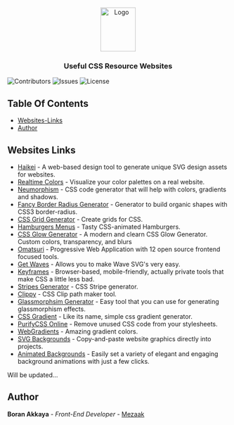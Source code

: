 <br/>
<p align="center">
  <a href="https://github.com/Mezaak/useful-css-resources" target="_blank">
    <img src="https://upload.wikimedia.org/wikipedia/commons/thumb/d/d5/CSS3_logo_and_wordmark.svg/1200px-CSS3_logo_and_wordmark.svg.png" alt="Logo" width="80" height="100">
  </a>

  <h3 align="center">Useful CSS Resource Websites</h3>


![Contributors](https://img.shields.io/github/contributors/Mezaak/Course-App-React?color=dark-green) ![Issues](https://img.shields.io/github/issues/Mezaak/Course-App-React) ![License](https://img.shields.io/github/license/Mezaak/Course-App-React) 

## Table Of Contents

* [Websites-Links](#websites-links)
* [Author](#author)

## Websites Links

* [Haikei](https://app.haikei.app/) - A web-based design tool to generate unique SVG design assets for websites.
* [Realtime Colors](https://www.realtimecolors.com/?colors=050315-fbfbfe-2f27ce-dedcff-433bff&fonts=Poppins-Poppins) - Visualize your color palettes on a real website.
* [Neumorphism](https://neumorphism.io/#e0e0e0) - CSS code generator that will help with colors, gradients and shadows.
* [Fancy Border Radius Generator](https://9elements.github.io/fancy-border-radius/#51.23.44.77--) - Generator to build organic shapes with CSS3 border-radius.
* [CSS Grid Generator](https://cssgrid-generator.netlify.app/) - Create  grids for CSS.
* [Hamburgers Menus](https://jonsuh.com/hamburgers/) - Tasty CSS-animated Hamburgers.
* [CSS Glow Generator](https://cssbud.com/css-generator/css-glow-generator/) - A modern and clearn CSS Glow Generator. Custom colors, transparency, and blurs
* [Omatsuri](https://omatsuri.app/) - Progressive Web Application with 12 open source frontend focused tools.
* [Get Waves](https://getwaves.io) - Allows you to make Wave SVG's very easy.
* [Keyframes](https://keyframes.app) - Browser-based, mobile-friendly, actually private tools that make CSS a little less bad.
* [Stripes Generator](https://stripesgenerator.com) - CSS Stripe generator.
* [Clippy](https://bennettfeely.com/clippy/) - CSS Clip path maker tool.
* [Glassmorphsim Generator](https://hype4.academy/tools/glassmorphism-generator) - Easy tool that you can use for generating glassmorphism effects.
* [CSS Gradient](https://cssgradient.io) - Like its name, simple css gradient generator.
* [PurifyCSS Online](https://purifycss.online) - Remove unused CSS code from your stylesheets.
* [WebGradients](https://webgradients.com) - Amazing gradient colors.
* [SVG Backgrounds](https://www.svgbackgrounds.com) - Copy-and-paste website graphics directly into projects.
* [Animated Backgrounds](https://animatedbackgrounds.me) - Easily set a variety of elegant and engaging background animations with just a few clicks.

  

Will be updated...


## Author

 **Boran Akkaya** - *Front-End Developer* - [Mezaak](https://github.com/Mezaak)

